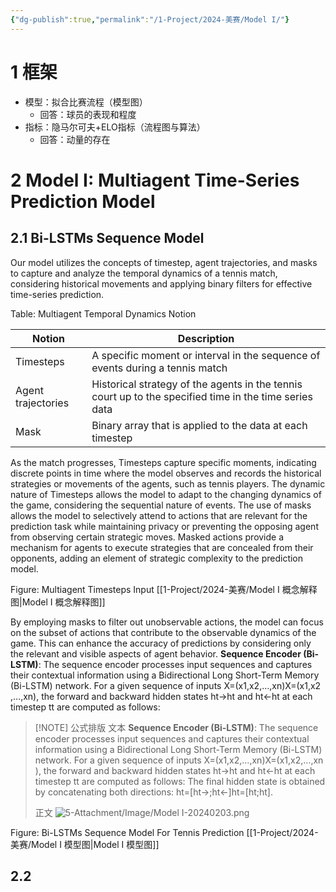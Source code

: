 ```yaml
---
{"dg-publish":true,"permalink":"/1-Project/2024-美赛/Model I/"}
---
```


# 1 框架
- 模型：拟合比赛流程（模型图）
	- 回答：球员的表现和程度
- 指标：隐马尔可夫+ELO指标（流程图与算法）
	- 回答：动量的存在
# 2 Model I: Multiagent Time-Series Prediction Model
## 2.1 Bi-LSTMs Sequence Model
Our model utilizes the concepts of timestep, agent trajectories, and masks to capture and analyze the temporal dynamics of a tennis match, considering historical movements and applying binary filters for effective time-series prediction.

Table: Multiagent Temporal Dynamics Notion

| Notion | Description |
| ---- | ---- |
| Timesteps | A specific moment or interval in the sequence of events during a tennis match |
| Agent trajectories | Historical strategy of the agents in the tennis court up to the specified time in the time series data |
| Mask | Binary array that is applied to the data at each timestep |

As the match progresses, Timesteps capture specific moments, indicating discrete points in time where the model observes and records the historical strategies or movements of the agents, such as tennis players. The dynamic nature of Timesteps allows the model to adapt to the changing dynamics of the game, considering the sequential nature of events.  The use of masks allows the model to selectively attend to actions that are relevant for the prediction task while maintaining privacy or preventing the opposing agent from observing certain strategic moves. Masked actions provide a mechanism for agents to execute strategies that are concealed from their opponents, adding an element of strategic complexity to the prediction model.

Figure: Multiagent Timesteps Input
[[1-Project/2024-美赛/Model I 概念解释图\|Model I 概念解释图]]

By employing masks to filter out unobservable actions, the model can focus on the subset of actions that contribute to the observable dynamics of the game. This can enhance the accuracy of predictions by considering only the relevant and visible aspects of agent behavior.
**Sequence Encoder (Bi-LSTM)**: The sequence encoder processes input sequences and captures their contextual information using a Bidirectional Long Short-Term Memory (Bi-LSTM) network. For a given sequence of inputs X=(x1,x2,…,xn)X=(x1​,x2​,…,xn​), the forward and backward hidden states ht→ht​​ and ht←ht​​ at each timestep tt are computed as follows:

> [!NOTE] 公式排版
> 文本
> **Sequence Encoder (Bi-LSTM)**: The sequence encoder processes input sequences and captures their contextual information using a Bidirectional Long Short-Term Memory (Bi-LSTM) network. For a given sequence of inputs X=(x1,x2,…,xn)X=(x1​,x2​,…,xn​), the forward and backward hidden states ht→ht​​ and ht←ht​​ at each timestep tt are computed as follows:
> The final hidden state is obtained by concatenating both directions: ht=[ht→;ht←]ht​=[ht​​;ht​​].
> 
> 正文
> ![5-Attachment/Image/Model I-20240203.png](/img/user/5-Attachment/Image/Model%20I-20240203.png)

Figure: Bi-LSTMs Sequence Model For Tennis Prediction
[[1-Project/2024-美赛/Model I 模型图\|Model I 模型图]]


## 2.2 